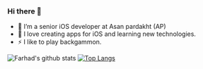 ### Hi there 👋


- 🔭 I’m a senior iOS developer at Asan pardakht (AP)
- 👯 I love creating apps for iOS and learning new technologies.
- ⚡ I like to play backgammon.


![Farhad's github stats](https://github-readme-stats.vercel.app/api?username=farhad1985&show_icons=true&theme=buefy&show_icons=true&count_private=true) [![Top Langs](https://github-readme-stats.vercel.app/api/top-langs/?username=farhad1985&layout=compact)](https://github.com/anuraghazra/github-readme-stats)
